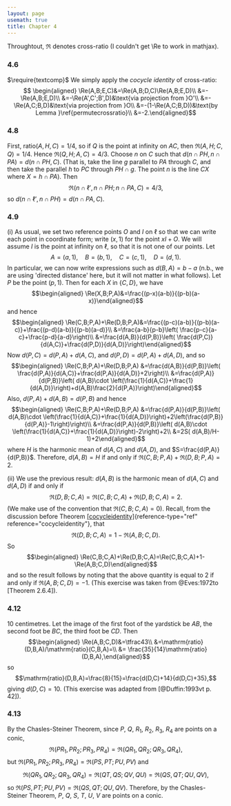 ```yaml
---
layout: page
usemath: true
title: Chapter 4
---
```


Throughtout, $\Re$ denotes cross-ratio (I couldn't get \Re to work in mathjax).

### 4.6 

$\require{textcomp}$
We simply apply the *cocycle identity* of cross-ratio:
$$
\begin{aligned}
\Re(A,B;E,C)&=\Re(A,B;D,C)\Re(A,B;E,D)\\
&=-\Re(A,B;E,D)\\
&=-\Re(A',C';B',D)&\text{via projection from }O'\\
&=-\Re(A,C;B,D)&\text{via projection from }O\\
&=-(1-\Re(A,C;B,D))&\text{by Lemma }\ref{permutecrossratio}\\
&=-2.\end{aligned}$$

### 4.8 
First, $\mathrm{ratio}(A,H,C)=1/4$, so if $Q$ is the point at infinity on
$AC$, then $\Re(A,H;C,Q)=1/4$. Hence $\Re(Q,H;A,C)=4/3$.
Choose $n$ on $C$ such that $d(n \cap PH,n \cap PA)=d(n \cap PH, C)$.
(That is, take the line $g$ parallel to $PA$ through $C$, and then take
the parallel $h$ to $PC$ through $PH\cap g$. The point $n$ is the line
$CX$ where $X=h\cap PA$). Then
$$\Re(n \cap \ell',n \cap PH;n \cap PA,C)=4/3,$$ so
$d(n \cap \ell',n \cap PH)=d(n \cap PA, C)$.

### 4.9

(i) As usual, we set two reference points $O$ and $I$ on $\ell$ so that
    we can write each point in coordinate form; write $(x,1)$ for the
    point $xI+O$. We will assume $I$ is the point at infinity on $\ell$,
    so that it is not one of our points. Let
    $$A=(a,1), \quad B=(b,1), \quad C=(c,1),\quad D=(d,1).$$ In
    particular, we can now write expressions such as $d(B,A)=b-a$ (n.b.,
    we are using 'directed distance' here, but it will not matter in
    what follows). Let $P$ be the point $(p,1)$. Then for each $X$ in
    $\{C,D\}$, we have $$\begin{aligned}
    \Re(X,B;P,A)&=\frac{(p-x)(a-b)}{(p-b)(a-x)}\end{aligned}$$
    and hence $$\begin{aligned}
    \Re(C,B;P,A)+\Re(D,B;P,A)&=\frac{(p-c)(a-b)}{(p-b)(a-c)}+\frac{(p-d)(a-b)}{(p-b)(a-d)}\\
    &=\frac{a-b}{p-b}\left( \frac{p-c}{a-c}+\frac{p-d}{a-d}\right)\\
    &=\frac{d(A,B)}{d(P,B)}\left( \frac{d(P,C)}{d(A,C)}+\frac{d(P,D)}{d(A,D)}\right)\end{aligned}$$
Now $d(P,C)=d(P,A)+d(A,C)$, and $d(P,D)=d(P,A)+d(A,D)$, and so
    $$\begin{aligned}
    \Re(C,B;P,A)+\Re(D,B;P,A)
    &=\frac{d(A,B)}{d(P,B)}\left( \frac{d(P,A)}{d(A,C)}+\frac{d(P,A)}{d(A,D)}+2\right)\\
    &=\frac{d(P,A)}{d(P,B)}\left( d(A,B)\cdot \left(\frac{1}{d(A,C)}+\frac{1}{d(A,D)}\right)+d(A,B)\frac{2}{d(P,A)}\right)\end{aligned}$$
    Also, $d(P,A)+d(A,B)=d(P,B)$ and hence $$\begin{aligned}
    \Re(C,B;P,A)+\Re(D,B;P,A)
    &=\frac{d(P,A)}{d(P,B)}\left( d(A,B)\cdot \left(\frac{1}{d(A,C)}+\frac{1}{d(A,D)}\right)+2\left(\frac{d(P,B)}{d(P,A)}-1\right)\right)\\
    &=\frac{d(P,A)}{d(P,B)}\left( d(A,B)\cdot \left(\frac{1}{d(A,C)}+\frac{1}{d(A,D)}\right)-2\right)+2\\
    &=2S( d(A,B)/H-1)+2\end{aligned}$$ where $H$ is the harmonic mean of
    $d(A,C)$ and $d(A,D)$, and $S=\frac{d(P,A)}{d(P,B)}$. Therefore,
    $d(A,B)=H$ if and only if
    $\Re(C,B;P,A)+\Re(D,B;P,A)=2$.

(ii) We use the previous result: $d(A,B)$ is the harmonic mean of
     $d(A,C)$ and $d(A,D)$ if and only if
     $$\Re(D,B;C,A)=\Re(C,B;C,A)+\Re(D,B;C,A)=2.$$
     (We make use of the convention that $\Re(C,B;C,A)=0$).
     Recall, from the discussion before Theorem
     [\[cocycleidentity\]](#cocycleidentity){reference-type="ref"
     reference="cocycleidentity"}, that
     $$\Re(D,B;C,A)=1-\Re(A,B;C,D).$$ So
     $$\begin{aligned}
     \Re(C,B;C,A)+\Re(D,B;C,A)=\Re(C,B;C,A)+1-\Re(A,B;C,D)\end{aligned}$$
     and so the result follows by noting that the above quantity is
     equal to $2$ if and only if $\Re(A,B;C,D)=-1$. (This
     exercise was taken from @Eves:1972to [Theorem 2.6.4]).

### 4.12 
10 centimetres. Let the image of the first foot of the yardstick be
$AB$, the second foot be $BC$, the third foot be $CD$. Then
$$\begin{aligned}
\Re(A,B;C,D)&=\tfrac43\\
&=\mathrm{ratio}(D,B,A)/\mathrm{ratio}(C,B,A)=\\
&= \frac{35}{14}\mathrm{ratio}(D,B,A),\end{aligned}$$ so
$$\mathrm{ratio}(D,B,A)=\frac{8}{15}=\frac{d(D,C)+14}{d(D,C)+35},$$ giving
$d(D,C)=10$. (This exercise was adapted from [@Duffin:1993vt p. 42]).

### 4.13 
By the Chasles-Steiner Theorem, since $P$, $Q$, $R_1$, $R_2$, $R_3$, $R_4$ are points
on a conic,
$$\Re(PR_1,PR_2;PR_3,PR_4)=\Re(QR_1,QR_2;QR_3,QR_4),$$
but $\Re(PR_1,PR_2;PR_3,PR_4)=\Re(PS,PT;PU,PV)$ and
$$\Re(QR_1,QR_2;QR_3,QR_4)=\Re(QT,QS;QV,QU)=\Re(QS,QT;QU,QV),$$
so $\Re(PS,PT;PU,PV)=\Re(QS,QT;QU,QV)$. Therefore, by
the Chasles-Steiner Theorem, $P$, $Q$, $S$, $T$, $U$, $V$ are points on
a conic.

